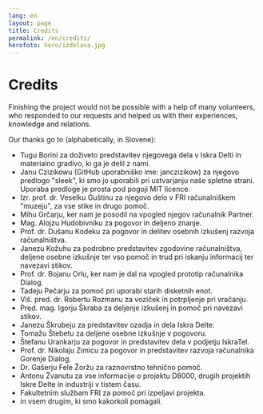 ```yaml
---
lang: en
layout: page
title: Credits
permalink: /en/credits/
herofoto: hero/izdelava.jpg
---
```


# Credits

Finishing the project would not be possible with a help of many volunteers, who responded to our requests and helped us with their experiences, knowledge and relations.

Our thanks go to (alphabetically, in Slovene):

- Tugu Borini za doživeto predstavitev njegovega dela v Iskra Delti in materialno gradivo, ki ga je delil z nami.
- Janu Czizikowu (GitHub uporabniško ime: janczizikow) za njegovo predlogo "sleek", ki smo jo uporabili pri ustvarjanju naše spletne strani. Uporaba predloge je prosta pod pogoji MIT licence.
- Izr. prof. dr. Veselku Guštinu za njegovo delo v FRI računalniškem "muzeju", za vse stike in drugo pomoč.
- Mihu Grčarju, ker nam je posodil na vpogled njegov računalnik Partner.
- Mag. Alojzu Hudobivniku za pogovor in deljeno znanje.
- Prof. dr. Dušanu Kodeku za pogovor in delitev osebnih izkušenj razvoja računalništva.
- Janezu Kožuhu za podrobno predstavitev zgodovine računalništva, deljene osebne izkušnje ter vso pomoč in trud pri iskanju informacij ter navezavi stikov.
- Prof. dr. Bojanu Orlu, ker nam je dal na vpogled prototip računalnika Dialog.
- Tadeju Pečarju za pomoč pri uporabi starih disketnih enot.
- Viš. pred. dr. Robertu Rozmanu za voziček in potrpljenje pri vračanju.
- Pred. mag. Igorju Škraba za deljenje izkušenj in pomoč pri navezavi stikov.
- Janezu Škrubeju za predstavitev ozadja in dela Iskra Delte.
- Tomažu Štebetu za deljene osebne izkušnje v pogovoru.
- Štefanu Urankarju za pogovor in predstavitev dela v podjetju IskraTel.
- Prof. dr. Nikolaju Zimicu za pogovor in predstavitev razvoja računalnika Gorenje Dialog.
- Dr. Gašerju Fele Žoržu za raznovrstno tehnično pomoč.
- Antonu Žvanutu za vse informacije o projektu D8000, drugih projektih Iskre Delte in industriji v tistem času.
- Fakultetnim službam FRI za pomoč pri izpeljavi projekta.
- in vsem drugim, ki smo kakorkoli pomagali.
